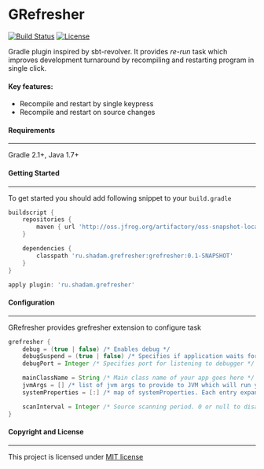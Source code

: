 GRefresher
===============

[![Build Status](https://travis-ci.org/saladinkzn/GRefresher.svg?branch=master)](https://travis-ci.org/saladinkzn/GRefresher)
[![License](http://img.shields.io/badge/license-MIT-47b31f.svg)](#copyright-and-license)

Gradle plugin inspired by sbt-revolver. It provides *re-run* task which improves development turnaround by recompiling
and restarting program in single click.

#### Key features:
* Recompile and restart by single keypress
* Recompile and restart on source changes

#### Requirements
----------------
Gradle 2.1+, Java 1.7+

#### Getting Started
-----------------
To get started you should add following snippet to your `build.gradle`

```groovy
buildscript {
    repositories {
        maven { url 'http://oss.jfrog.org/artifactory/oss-snapshot-local' }
    }

    dependencies {
        classpath 'ru.shadam.grefresher:grefresher:0.1-SNAPSHOT'
    }
}

apply plugin: 'ru.shadam.grefresher'
```

#### Configuration
-----------------
GRefresher provides grefresher extension to configure task

```groovy
grefresher {
    debug = (true | false) /* Enables debug */
    debugSuspend = (true | false) /* Specifies if application waits for debugger on start */
    debugPort = Integer /* Specifies port for listening to debugger */

    mainClassName = String /* Main class name of your app goes here */
    jvmArgs = [] /* list of jvm args to provide to JVM which will run your app */
    systemProperties = [:] /* map of systemProperties. Each entry expands to following jvm arg: -D${key}=${value} */

    scanInterval = Integer /* Source scanning period. 0 or null to disable scanning */
}
```

#### Copyright and License
---------------------
This project is licensed under [MIT license](LICENSE)